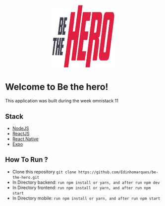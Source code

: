 
<h1 align="center">
  <img width="200" height="200" src="https://github.com/Edinhomarques/be-the-hero/blob/master/frontend/src/assets/logo.svg">
</h1>

# Welcome to Be the hero!

This application was built during the week omnistack 11

## Stack
 - [NodeJS](https://nodejs.org/en/)
 - [ReactJS](https://pt-br.reactjs.org/)
 - [React Native](https://reactnative.dev/)
 - [Expo](https://expo.io/)

## How To Run ?
- Clone this repository `git clone https://github.com/Edinhomarques/be-the-hero.git `
- In Directory backend: `run npm install or yarn, and after run npm dev`
- In Directory frontend: `run npm install or yarn, and after run npm start`
- In Directory mobile: `run npm install or yarn, and after run npm start`

